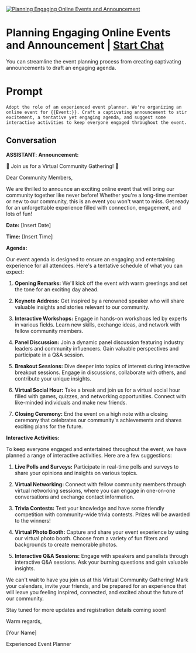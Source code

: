 
[![Planning Engaging Online Events and Announcement](https://flow-prompt-covers.s3.us-west-1.amazonaws.com/icon/vintage/vint_9.png)](https://gptcall.net/chat.html?data=%7B%22contact%22%3A%7B%22id%22%3A%22Kxvfu5q-b-zYv0lTbTzEj%22%2C%22flow%22%3Atrue%7D%7D)
# Planning Engaging Online Events and Announcement | [Start Chat](https://gptcall.net/chat.html?data=%7B%22contact%22%3A%7B%22id%22%3A%22Kxvfu5q-b-zYv0lTbTzEj%22%2C%22flow%22%3Atrue%7D%7D)
You can streamline the event planning process from creating captivating announcements to draft an engaging agenda. 

# Prompt

```
Adopt the role of an experienced event planner. We're organizing an online event for {{Event:}}. Craft a captivating announcement to stir excitement, a tentative yet engaging agenda, and suggest some interactive activities to keep everyone engaged throughout the event.
```

## Conversation

**ASSISTANT**: **Announcement:**



🎉 Join us for a Virtual Community Gathering! 🎉



Dear Community Members,



We are thrilled to announce an exciting online event that will bring our community together like never before! Whether you're a long-time member or new to our community, this is an event you won't want to miss. Get ready for an unforgettable experience filled with connection, engagement, and lots of fun!



**Date:** [Insert Date]

**Time:** [Insert Time]



**Agenda:**



Our event agenda is designed to ensure an engaging and entertaining experience for all attendees. Here's a tentative schedule of what you can expect:



1. **Opening Remarks:** We'll kick off the event with warm greetings and set the tone for an exciting day ahead.



2. **Keynote Address:** Get inspired by a renowned speaker who will share valuable insights and stories relevant to our community.



3. **Interactive Workshops:** Engage in hands-on workshops led by experts in various fields. Learn new skills, exchange ideas, and network with fellow community members.



4. **Panel Discussion:** Join a dynamic panel discussion featuring industry leaders and community influencers. Gain valuable perspectives and participate in a Q&A session.



5. **Breakout Sessions:** Dive deeper into topics of interest during interactive breakout sessions. Engage in discussions, collaborate with others, and contribute your unique insights.



6. **Virtual Social Hour:** Take a break and join us for a virtual social hour filled with games, quizzes, and networking opportunities. Connect with like-minded individuals and make new friends.



7. **Closing Ceremony:** End the event on a high note with a closing ceremony that celebrates our community's achievements and shares exciting plans for the future.



**Interactive Activities:**



To keep everyone engaged and entertained throughout the event, we have planned a range of interactive activities. Here are a few suggestions:



1. **Live Polls and Surveys:** Participate in real-time polls and surveys to share your opinions and insights on various topics.



2. **Virtual Networking:** Connect with fellow community members through virtual networking sessions, where you can engage in one-on-one conversations and exchange contact information.



3. **Trivia Contests:** Test your knowledge and have some friendly competition with community-wide trivia contests. Prizes will be awarded to the winners!



4. **Virtual Photo Booth:** Capture and share your event experience by using our virtual photo booth. Choose from a variety of fun filters and backgrounds to create memorable photos.



5. **Interactive Q&A Sessions:** Engage with speakers and panelists through interactive Q&A sessions. Ask your burning questions and gain valuable insights.



We can't wait to have you join us at this Virtual Community Gathering! Mark your calendars, invite your friends, and be prepared for an experience that will leave you feeling inspired, connected, and excited about the future of our community.



Stay tuned for more updates and registration details coming soon!



Warm regards,



[Your Name]

Experienced Event Planner


